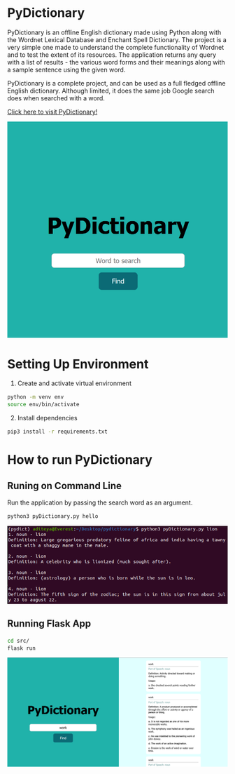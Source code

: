 # PyDictionary

PyDictionary is an offline English dictionary made using Python along with the Wordnet Lexical Database and Enchant Spell Dictionary. The project is a very simple one made to understand the complete functionality of Wordnet and to test the extent of its resources. The application returns any query with a list of results - the various word forms and their meanings along with a sample sentence using the given word.

PyDictionary is a complete project, and can be used as a full fledged offline English dictionary. Although limited, it does the same job Google search does when searched with a word.

[Click here to visit PyDictionary!](https://python-dictionary.herokuapp.com/)

![Flask App UI](img/home.png)

# Setting Up Environment

1. Create and activate virtual environment

```bash
python -m venv env
source env/bin/activate
```

2. Install dependencies

```bash
pip3 install -r requirements.txt
```

# How to run PyDictionary

## Runing on Command Line

Run the application by passing the search word as an argument.

```bash
python3 pyDictionary.py hello
```
![CLI](img/cmd.png)

## Running Flask App
```bash
cd src/
flask run
```
![GUI](img/gui.png)
